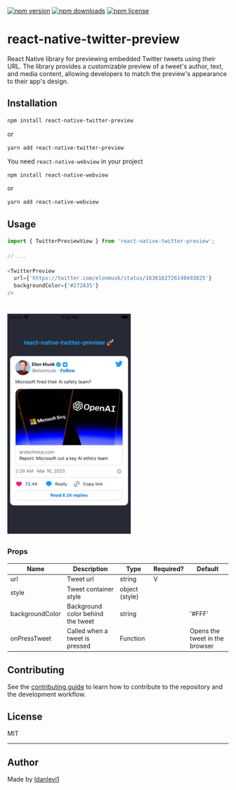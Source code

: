 [![npm version](https://img.shields.io/npm/v/react-native-twitter-preview.svg)](https://www.npmjs.com/package/react-native-twitter-preview)
[![npm downloads](https://img.shields.io/npm/dm/react-native-twitter-preview.svg)](https://www.npmjs.com/package/react-native-twitter-preview)
[![npm license](https://img.shields.io/npm/l/react-native-twitter-preview.svg)](https://www.npmjs.com/package/react-native-twitter-preview)

# react-native-twitter-preview

React Native library for previewing embedded Twitter tweets using their URL. The library provides a customizable preview of a tweet's author, text, and media content, allowing developers to match the preview's appearance to their app's design.

## Installation

```sh
npm install react-native-twitter-preview
```

or

```sh
yarn add react-native-twitter-preview
```

You need `react-native-webview` in your project

```sh
npm install react-native-webview
```

or

```sh
yarn add react-native-webview
```

## Usage

```js
import { TwitterPreviewView } from 'react-native-twitter-preview';

// ...

<TwitterPreview
  url={'https://twitter.com/elonmusk/status/1636162726140493825'}
  backgroundColor={'#272A35'}
/>
```

<h1>
 <img height='500' src="./example/assets/screenshot.png" /><br/>
</h1>

### Props

| Name            | Description                       | Type           | Required? | Default                        |
| --------------- | --------------------------------- | -------------- | --------- | ------------------------------ |
| url             | Tweet url                         | string         | V         |                                |
| style           | Tweet container style             | object (style) |           |                                |
| backgroundColor | Background color behind the tweet | string         |           | '#FFF'                         |
| onPressTweet    | Called when a tweet is pressed    | Function       |           | Opens the tweet in the browser |

## Contributing

See the [contributing guide](CONTRIBUTING.md) to learn how to contribute to the repository and the development workflow.

## License

MIT

---

## Author

Made by [Idanlevi1](https://github.com/idanlevi1)
